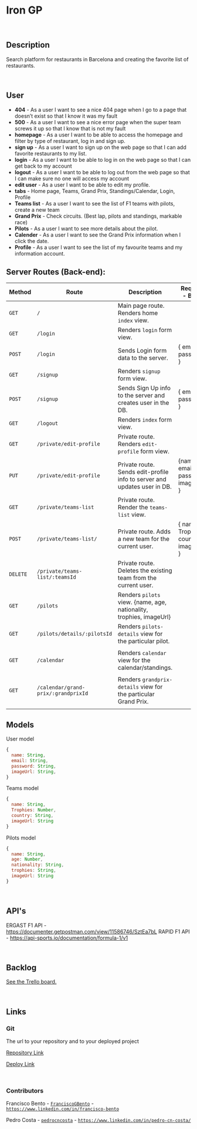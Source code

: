 # Iron GP

<br>

## Description

Search platform for restaurants in Barcelona and creating the favorite list of restaurants.

<br>

## User

- **404** - As a user I want to see a nice 404 page when I go to a page that doesn’t exist so that I know it was my fault
- **500** - As a user I want to see a nice error page when the super team screws it up so that I know that is not my fault
- **homepage** - As a user I want to be able to access the homepage and filter by type of restaurant, log in and sign up.
- **sign up** - As a user I want to sign up on the web page so that I can add favorite restaurants to my list.
- **login** - As a user I want to be able to log in on the web page so that I can get back to my account
- **logout** - As a user I want to be able to log out from the web page so that I can make sure no one will access my account
- **edit user** - As a user I want to be able to edit my profile.
- **tabs** - Home page, Teams, Grand Prix, Standings/Calendar, Login, Profile
- **Teams list** - As a user I want to see the list of F1 teams with pilots, create a new team
- **Grand Prix** - Check circuits. (Best lap, pilots and standings, markable race)
- **Pilots** - As a user I want to see more details about the pilot.
- **Calender** - As a user I want to see the Grand Prix information when I click the date.
- **Profile** - As a user I want to see the list of my favourite teams and my information account.

## Server Routes (Back-end):

| **Method** | **Route**                           | **Description**                                                          | Request - Body                        |
| ---------- | ----------------------------------- | ------------------------------------------------------------------------ | ------------------------------------- |
| `GET`      | `/`                                 | Main page route. Renders home `index` view.                              |                                       |
| `GET`      | `/login`                            | Renders `login` form view.                                               |                                       |
| `POST`     | `/login`                            | Sends Login form data to the server.                                     | { email, password }                   |
| `GET`      | `/signup`                           | Renders `signup` form view.                                              |                                       |
| `POST`     | `/signup`                           | Sends Sign Up info to the server and creates user in the DB.             | { email, password }                   |
| `GET`      | `/logout`                           | Renders `index` form view.                                               |                                       |
| `GET`      | `/private/edit-profile`             | Private route. Renders `edit-profile` form view.                         |                                       |
| `PUT`      | `/private/edit-profile`             | Private route. Sends edit-profile info to server and updates user in DB. | {name, email, password, imageUrl }    |
| `GET`      | `/private/teams-list`               | Private route. Render the `teams-list` view.                             |                                       |
| `POST`     | `/private/teams-list/`              | Private route. Adds a new team for the current user.                     | { name, Trophies, country, imageUrl } |
| `DELETE`   | `/private/teams-list/:teamsId`      | Private route. Deletes the existing team from the current user.          |                                       |
| `GET`      | `/pilots`                           | Renders `pilots` view. {name, age, nationality, trophies, imageUrl}      |                                       |
| `GET`      | `/pilots/details/:pilotsId`         | Renders `pilots-details` view for the particular pilot.                  |
|            |
| `GET`      | `/calendar`                         | Renders `calendar` view for the calendar/standings.                      |
|            |
| `GET`      | `/calendar/grand-prix/:grandprixId` | Renders `grandprix-details` view for the particular Grand Prix.          |
|            |

## Models

User model

```javascript
{
  name: String,
  email: String,
  password: String,
  imageUrl: String,
}

```

Teams model

```javascript
{
  name: String,
  Trophies: Number,
  country: String,
  imageUrl: String
}

```

Pilots model

```javascript
{
  name: String,
  age: Number,
  nationality: String,
  trophies: String,
  imageUrl: String
}

```

<br>

## API's

ERGAST F1 API - https://documenter.getpostman.com/view/11586746/SztEa7bL
RAPID F1 API - https://api-sports.io/documentation/formula-1/v1

<br>

## Backlog

[See the Trello board.](https://trello.com/b/enapNIqr/projeto2)

<br>

## Links

### Git

The url to your repository and to your deployed project

[Repository Link](https://github.com/FranciscoGBento/FSWebApp)

[Deploy Link](https://fsweb-app.herokuapp.com/)

<br>

### Contributors

Francisco Bento - [`FranciscoGBento`](https://github.com/FranciscoGBento) - [`https://www.linkedin.com/in/francisco-bento`]()

Pedro Costa - [`pedrocncosta`](https://github.com/pedrocncosta) - [`https://www.linkedin.com/in/pedro-cn-costa/`]()
